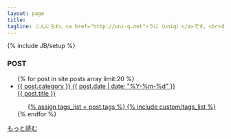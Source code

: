 ```yaml
---
layout: page
title: 
tagline: こんにちわ。<a href="http://uni-q.net">うに（uniq）</a>です。<br>本職はwebとかのデザイナーです。<br>webデザインとか、html/css、UIなどについて書いてこうと思ってます。
---
```

{% include JB/setup %}

### POST
<ul class="post-list">
    <!-- array limit:20 で最新20件
    https://github.com/Shopify/liquid/wiki/Liquid-for-Designers -->
    {% for post in site.posts array limit:20 %}
  <li>
    <a href="{{ BASE_PATH }}{{ post.url }}">
      <span class="post-list-category label {{ post.category }}">{{ post.category }}</span>
      <span class="post-list-date">{{ post.date | date: "%Y-%m-%d" }}</span>
      <div class="post-list-title">{{ post.title }}</div>
      <div class="post-list-tag">
        <ul class="inline-list">
          {% assign tags_list = post.tags %}  
          {% include custom/tags_list %}
        </ul>
      </div>
    </a>
  </li>
    {% endfor %}
</ul>
<div class="right">
  <a href="/archive.html" class="button">もっと読む</a>
</div>




